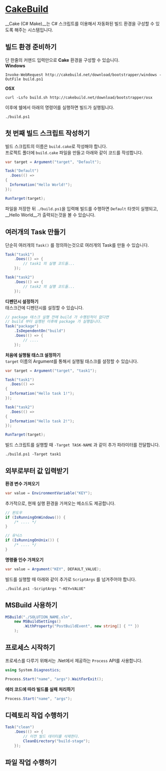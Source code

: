 [CakeBuild](http://cakebuild.net/)
====
__Cake (C# Make)__는 C# 스크립트를 이용해서 자동화된 빌드 환경을 구성할 수 있도록 해주는 시스템입니다. 


빌드 환경 준비하기
----
단 한줄의 커맨드 입력만으로 __Cake__ 환경을 구성할 수 있습니다.<br>
__Windows__
```
Invoke-WebRequest http://cakebuild.net/download/bootstrapper/windows -OutFile build.ps1
```
__OSX__
```
curl -Lsfo build.sh http://cakebuild.net/download/bootstrapper/osx
```

이후에 쉘에서 아래의 명령어를 실행하면 빌드가 실행됩니다.
```
./build.ps1
```

첫 번째 빌드 스크립트 작성하기
----
빌드 스크립트의 이름은 `build.cake`로 작성해야 합니다.<br>
프로젝트 폴더에 `build.cake` 파일을 만들고 아래와 같이 코드를 작성합니다.

```cs
var target = Argument("target", "Default");

Task("Default")
  .Does(() =>
{
  Information("Hello World!");
});

RunTarget(target);
```

파일을 저장한 뒤 `./build.ps1`을 입력해 빌드를 수행하면 `Default` 타겟이 실행되고, __Hello World__가 출력되는것을 볼 수 있습니다.


여러개의 Task 만들기
----
단순히 여러개의 `Task()` 를 정의하는것으로 여러개의 Task를 만들 수 있습니다.
```cs
Task("task1")
    .Does(() => {
        // task1 의 실행 코드들...
    });

Task("task2")
    .Does(() => {
        // task2 의 실행 코드들...
    });
```

__디펜던시 설정하기__<br>
태스크간에 디펜던시를 설정할 수 있습니다.
```cs
// package 태스크 실행 전에 build 가 수행된적이 없다면
// build 부터 실행된 이후에 package 가 실행됩니다.
Task("package")
    .IsDependentOn("build")
    .Does(() => {
        // ....
    });
```

__처음에 실행될 태스크 설정하기__<br>
`target` 이름의 Argument를 통해서 실행될 태스크를 설정할 수 있습니다.
```cs
var target = Argument("target", "task1");

Task("task1")
  .Does(() =>
{
  Information("Hello task 1!");
});

Task("task2")
  .Does(() =>
{
  Information("Hello task 2!");
});

RunTarget(target);
```
빌드 스크립트를 실행할 때 `-Target TASK-NAME` 과 같이 추가 파라미터를 전달합니다.
```
./build.ps1 -Target task1
```

외부로부터 값 입력받기
----
__환경 변수 가져오기__
```cs
var value = EnvironmentVariable("KEY");
```
추가적으로, 현재 실행 환경을 가져오는 메소드도 제공합니다.
```cs
// 윈도우
if (IsRunningOnWindows()) {
    /* .... */
}

// 유닉스
if (IsRunningOnUnix()) {
    /* .... */
}
```

__명령줄 인수 가져오기__
```cs
var value = Argument("KEY", DEFAULT_VALUE);
```
빌드를 실행할 때 아래와 같이 추가로 `ScriptArgs` 를 넘겨주어야 합니다.
```
./build.ps1 -ScriptArgs "-KEY=VALUE"
```

MSBuild 사용하기
----
```cs
MSBuild("./SOLUTION_NAME.sln",
    new MSBuildSettings()
        .WithProperty("PostBuildEvent", new string[] { "" })
    );
```

프로세스 시작하기
----
프로세스를 다루기 위해서는 .Net에서 제공하는 `Process` API를 사용합니다.
```cs
using System.Diagnostics;

Process.Start("name", "args").WaitForExit();
```
__에러 코드에 따라 빌드를 실패 처리하기__
```cs
Process.Start("name", "args");
```

디렉토리 작업 수행하기
----

```cs
Task("clean")
    .Does(() => {
        // 이전 빌드 데이터를 삭제한다.
        CleanDirectory("build-stage");
    });
```

파일 작업 수행하기
----

